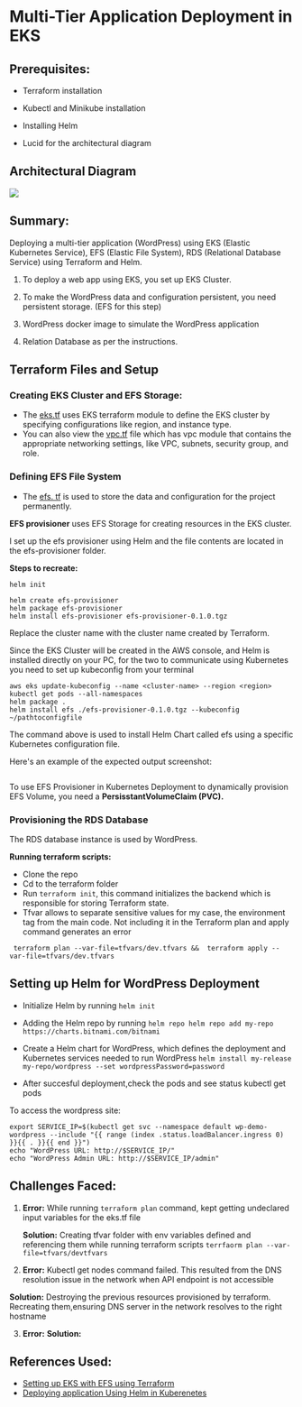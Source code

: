 # Multi-Tier Application Deployment in EKS

## Prerequisites:
- Terraform installation
- Kubectl and Minikube installation
- Installing Helm

- Lucid for the architectural diagram

## Architectural Diagram

![](C:\Users\Administrator\7Ts\terraform\templates\error-screenshots\diagram.jpg)

## Summary:
Deploying a multi-tier application (WordPress) using EKS (Elastic Kubernetes Service), EFS (Elastic File System), RDS (Relational Database Service)
using Terraform and Helm.

1. To deploy a web app using EKS, you set up EKS Cluster.

2. To make the WordPress data and configuration persistent, you need persistent storage. (EFS for this step)

3. WordPress docker image to simulate the WordPress application

4. Relation Database as per the instructions.

## Terraform Files and Setup

### Creating EKS Cluster and EFS Storage:

 - The [eks.tf](https://github.com/elsie-dev/7Ts/blob/main/terraform/02_eks.tf) uses EKS terraform module to define the EKS cluster by specifying configurations like region, and instance type.
 - You can also view the [vpc.tf](https://github.com/elsie-dev/7Ts/blob/main/terraform/01_vpc.tf) file which has vpc module that contains the appropriate networking settings, like VPC, subnets, security group, and role.

### Defining EFS File System

- The [efs. tf](https://github.com/elsie-dev/7Ts/blob/main/terraform/03_efs.tf) is used to store the data and configuration for the project permanently.

**EFS provisioner** uses EFS Storage for creating resources in the EKS cluster.

I set up the efs provisioner using Helm and the file contents are located in the efs-provisioner folder.

**Steps to recreate:**
```
helm init
```
```
helm create efs-provisioner
helm package efs-provisioner
helm install efs-provisioner efs-provisioner-0.1.0.tgz
```

Replace the cluster name with the cluster name created by Terraform.

Since the EKS Cluster will be created in the AWS console, and Helm is installed directly on your PC, for the two to communicate using Kubernetes you need to set up kubeconfig from your terminal

```
aws eks update-kubeconfig --name <cluster-name> --region <region>
kubectl get pods --all-namespaces
helm package .
helm install efs ./efs-provisioner-0.1.0.tgz --kubeconfig ~/pathtoconfigfile
```
The command above is used to install Helm Chart called efs using a specific Kubernetes configuration file.

Here's an example of the expected output screenshot:

![]()

To use EFS Provisioner in Kubernetes Deployment to dynamically provision EFS Volume, you need a **PersisstantVolumeClaim (PVC).**

### Provisioning the RDS Database

The RDS database instance is used by WordPress.

**Running terraform scripts:**

- Clone the repo
- Cd to the terraform folder
- Run ```terraform init```, this command initializes the backend which is responsible for storing Terraform state.
- Tfvar allows to separate  sensitive values for my case, the environment tag from the main code. Not including it in the Terraform  plan and apply command generates an error

 ```
  terraform plan --var-file=tfvars/dev.tfvars &&  terraform apply --var-file=tfvars/dev.tfvars
 ```

## Setting up Helm for WordPress Deployment

- Initialize Helm by running ``helm init``

-  Adding the Helm repo by running ```helm repo helm repo add my-repo https://charts.bitnami.com/bitnami```

-  Create a Helm chart for WordPress, which defines the deployment and Kubernetes services needed to run WordPress  ```helm install my-release my-repo/wordpress --set wordpressPassword=password ```

- After succesful deployment,check the pods and see status
kubectl get pods

To access the wordpress site:

```
export SERVICE_IP=$(kubectl get svc --namespace default wp-demo-wordpress --include "{{ range (index .status.loadBalancer.ingress 0) }}{{ . }}{{ end }}")
echo "WordPress URL: http://$SERVICE_IP/"
echo "WordPress Admin URL: http://$SERVICE_IP/admin"
```

## Challenges Faced:

1.  **Error:** While running ```terraform plan``` command, kept getting undeclared input variables for the eks.tf file

    **Solution:** Creating tfvar folder with env variables defined and referencing them while running terraform scripts ```terrfaorm plan --var-file=tfvars/devtfvars```

2.  **Error:** Kubectl get nodes command failed. This resulted from the DNS resolution issue in the network when API endpoint is not accessible

   **Solution:** Destroying the previous resources provisioned by terraform. Recreating them,ensuring DNS server in the network resolves to the right hostname

3.  **Error:**
    **Solution:**


## References Used:
* [Setting up EKS with EFS using Terraform]()
* [Deploying application Using Helm in Kuberenetes](https://medium.com/avmconsulting-blog/deploying-applications-using-helm-in-kubernetes-b5c8b609e4b5)
